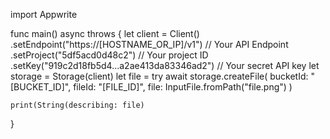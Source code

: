 import Appwrite

func main() async throws {
    let client = Client()
      .setEndpoint("https://[HOSTNAME_OR_IP]/v1") // Your API Endpoint
      .setProject("5df5acd0d48c2") // Your project ID
      .setKey("919c2d18fb5d4...a2ae413da83346ad2") // Your secret API key
    let storage = Storage(client)
    let file = try await storage.createFile(
        bucketId: "[BUCKET_ID]",
        fileId: "[FILE_ID]",
        file: InputFile.fromPath("file.png")
    )

    print(String(describing: file)
}
